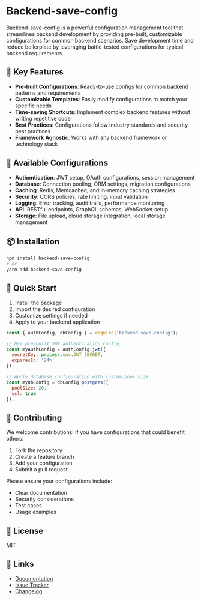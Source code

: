 # Backend-save-config

Backend-save-config is a powerful configuration management tool that streamlines backend development by providing pre-built, customizable configurations for common backend scenarios. Save development time and reduce boilerplate by leveraging battle-tested configurations for typical backend requirements.

## 🚀 Key Features

- **Pre-built Configurations**: Ready-to-use configs for common backend patterns and requirements
- **Customizable Templates**: Easily modify configurations to match your specific needs
- **Time-saving Shortcuts**: Implement complex backend features without writing repetitive code
- **Best Practices**: Configurations follow industry standards and security best practices
- **Framework Agnostic**: Works with any backend framework or technology stack

## 🔧 Available Configurations

- **Authentication**: JWT setup, OAuth configurations, session management
- **Database**: Connection pooling, ORM settings, migration configurations
- **Caching**: Redis, Memcached, and in-memory caching strategies
- **Security**: CORS policies, rate limiting, input validation
- **Logging**: Error tracking, audit trails, performance monitoring
- **API**: RESTful endpoints, GraphQL schemas, WebSocket setup
- **Storage**: File upload, cloud storage integration, local storage management

## 📦 Installation

```bash
npm install backend-save-config
# or
yarn add backend-save-config
```

## 🔰 Quick Start

1. Install the package
2. Import the desired configuration
3. Customize settings if needed
4. Apply to your backend application

```javascript
const { authConfig, dbConfig } = require('backend-save-config');

// Use pre-built JWT authentication config
const myAuthConfig = authConfig.jwt({
  secretKey: process.env.JWT_SECRET,
  expiresIn: '24h'
});

// Apply database configuration with custom pool size
const myDbConfig = dbConfig.postgres({
  poolSize: 20,
  ssl: true
});
```

## 🤝 Contributing

We welcome contributions! If you have configurations that could benefit others:

1. Fork the repository
2. Create a feature branch
3. Add your configuration
4. Submit a pull request

Please ensure your configurations include:
- Clear documentation
- Security considerations
- Test cases
- Usage examples

## 📝 License

MIT

## 🔗 Links

- [Documentation](https://github.com/amiparadis250/backend-save-config/docs)
- [Issue Tracker](https://github.com/amiparadis250/backend-save-config/issues)
- [Changelog](https://github.com/amiparadis250/backend-save-config/changelog)
